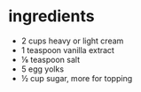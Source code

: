 # ingredients
* 2 cups heavy or light cream
* 1 teaspoon vanilla extract
* ⅛ teaspoon salt
* 5 egg yolks
* ½ cup sugar, more for topping